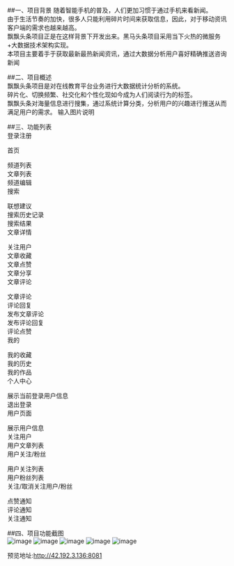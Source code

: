 ##一、项目背景
随着智能手机的普及，人们更加习惯于通过手机来看新闻。  
由于生活节奏的加快，很多人只能利用碎片时间来获取信息，因此，对于移动资讯客户端的需求也越来越高。  
飘飘头条项目正是在这样背景下开发出来。黑马头条项目采用当下火热的微服务+大数据技术架构实现。  
本项目主要着手于获取最新最热新闻资讯，通过大数据分析用户喜好精确推送咨询新闻  

##二、项目概述  
飘飘头条项目是对在线教育平台业务进行大数据统计分析的系统。  
碎片化、切换频繁、社交化和个性化现如今成为人们阅读行为的标签。  
飘飘头条对海量信息进行搜集，通过系统计算分类，分析用户的兴趣进行推送从而满足用户的需求。 输入图片说明  

##三、功能列表  
登录注册  
  
首页  
  
频道列表  
文章列表  
频道编辑  
搜索  
  
联想建议  
搜索历史记录  
搜索结果  
文章详情  
  
关注用户  
文章收藏  
文章点赞  
文章分享  
文章评论  
  
文章评论  
评论回复  
发布文章评论  
发布评论回复  
评论点赞  
我的  
  
我的收藏  
我的历史  
我的作品  
个人中心  
  
展示当前登录用户信息  
退出登录  
用户页面  
  
展示用户信息  
关注用户  
用户文章列表  
用户关注/粉丝  
  
用户关注列表  
用户粉丝列表  
关注/取消关注用户/粉丝  
  
点赞通知   
评论通知  
关注通知  
  
##四、项目功能截图  
![image](https://github.com/AA12GQ/toutiao/blob/main/src/proImg/channels.png)
![image](https://github.com/AA12GQ/toutiao/blob/main/src/proImg/home_detail.png)
![image](https://github.com/AA12GQ/toutiao/blob/main/src/proImg/my.png)
![image](https://github.com/AA12GQ/toutiao/blob/main/src/proImg/shouye.png)
![image](https://github.com/AA12GQ/toutiao/blob/main/src/proImg/myEdit.png)
  
预览地址:http://42.192.3.136:8081
